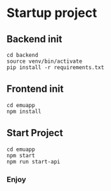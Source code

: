 # Startup project

## Backend init
    cd backend
    source venv/bin/activate
    pip install -r requirements.txt
## Frontend init
    cd emuapp
    npm install

## Start Project
    cd emuapp
    npm start
    npm run start-api

### Enjoy